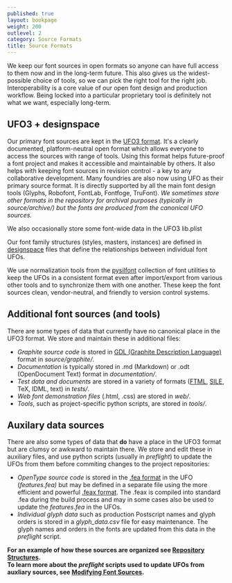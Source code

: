 ```yaml
---
published: true
layout: bookpage
weight: 200
outlevel: 2
category: Source Formats
title: Source Formats
---
```


We keep our font sources in open formats so anyone can have full access to them now and in the long-term future. This also gives us the widest-possible choice of tools, so we can pick the right tool for the right job. Interoperability is a core value of our open font design and production workflow. Being locked into a particular proprietary tool is definitely not what we want, especially long-term.

## UFO3 + designspace

Our primary font sources are kept in the [UFO3 format]. It's a clearly documented, platform-neutral open format which allows everyone to access the sources with range of tools. Using this format helps future-proof a font project and makes it accessible and maintainable by others. It also helps with keeping font sources in revision control - a key to any collaborative development. Many foundries are also now using UFO as their primary source format. It is directly supported by all the main font design tools (Glyphs, Robofont, FontLab, Fontfoge, TruFont). *We sometimes store other formats in the repository for archival purposes (typically in source/archive/) but the fonts are produced from the canonical UFO sources.*

We also occasionally store some font-wide data in the UFO3 lib.plist

Our font family structures (styles, masters, instances) are defined in [designspace] files that define the relationships between individual font UFOs.

We use normalization tools from the [pysilfont] collection of font utilities to keep the UFOs in a consistent format even after import/export from various other tools and to synchronize them with one another. These keep the font sources clean, vendor-neutral, and friendly to version control systems.

## Additional font sources (and tools)

There are some types of data that currently have no canonical place in the UFO3 format. We store and maintain these in additional files:

- *Graphite source code* is stored in [GDL (Graphite Description Language)] format in *source/graphite/*.
- *Documentation* is typically stored in .md (Markdown) or .odt (OpenDocument Text) format in *documentation/*.
- *Test data and documents* are stored in a variety of formats ([FTML], [SILE], TeX, IDML, text) in *tests/*.
- *Web font demonstration files* (.html, .css) are stored in *web/*.
- *Tools*, such as project-specific python scripts, are stored in *tools/*.

## Auxilary data sources

There are also some types of data that __do__ have a place in the UFO3 format but are clumsy or awkward to maintain there. We store and edit these in auxiliary files, and use python scripts (usually in *preflight*) to update the UFOs from them before commiting changes to the project repositories:

- *OpenType source code* is stored in the [.fea format] in the UFO (*features.fea)* but may be defined in a separate file using the more efficient and powerful [.feax format]. The .feax is compiled into standard .fea during the build process and may in some cases also be used to update the *features.fea* in the UFOs.
- *Individual glyph data* such as production Postscript names and glyph orders is stored in a *glyph_data.csv* file for easy maintenance. The glyph names and orders in the fonts are updated from this data in the *preflight* script.

__For an example of how these sources are organized see [Repository Structures].__    
__To learn more about the *preflight* scripts used to update UFOs from auxliary sources, see [Modifying Font Sources].__

[UFO3 format]: http://unifiedfontobject.org/versions/ufo3/
[designspace]: https://github.com/fonttools/fonttools/tree/master/Doc/source/designspaceLib
[pysilfont]: https://github.com/silnrsi/pysilfont
[GDL (Graphite Description Language)]: https://scripts.sil.org/cms/scripts/page.php?site_id=projects&item_id=graphite_techAbout
[FTML]: https://github.com/silnrsi/ftml
[SILE]: http://sile-typesetter.org/
[.fea format]: https://github.com/adobe-type-tools/afdko/blob/develop/docs/OpenTypeFeatureFileSpecification.md
[.feax format]: https://github.com/silnrsi/pysilfont/blob/master/docs/feaextensions.md
[Repository Structures]:  Repository_Structures.html
[Modifying Font Sources]: Modifying_Font_Sources.html
